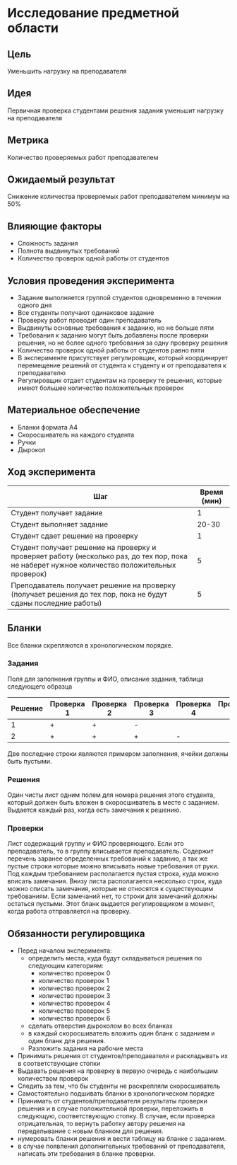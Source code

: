 # Исследование предметной области

## Цель

Уменьшить нагрузку на преподавателя

## Идея

Первичная проверка студентами решения задания уменьшит нагрузку на преподавателя

## Метрика

Количество проверяемых работ преподавателем

## Ожидаемый результат

Снижение количества проверяемых работ преподавателем минимум на 50%

## Влияющие факторы

- Сложность задания
- Полнота выдвинутых требований
- Количество проверок одной работы от студентов

## Условия проведения эксперимента

- Задание выполняется группой студентов одновременно в течении одного дня
- Все студенты получают одинаковое задание
- Проверку работ проводит один преподаватель
- Выдвинуты основные требования к заданию, но не больше пяти
- Требования к заданию могут быть добавлены после проверки решения, но не более одного требования за одну проверку
  решения
- Количество проверок одной работы от студентов равно пяти
- В эксперименте присутствует регулировщик, который координирует перемещение решений от студента к студенту и от
  преподавателя к преподавателю
- Регулировщик отдает студентам на проверку те решения, которые имеют большее количество положительных проверок

## Материальное обеспечение

- Бланки формата A4
- Скоросшиватель на каждого студента
- Ручки
- Дырокол

## Ход эксперимента

Шаг | Время (мин)
--- | ---
Студент получает задание | 1
Студент выполняет задание | 20-30
Студент сдает решение на проверку | 1
Студент получает решение на проверку и проверяет работу (несколько раз, до тех пор, пока не наберет нужное количество положительных проверок)| 5
Преподаватель получает решение на проверку (получает решения до тех пор, пока не будут сданы последние работы)| 5

## Бланки

Все бланки скрепляются в хронологическом порядке.

### Задания

Поля для заполнения группы и ФИО, описание задания, таблица следующего образца

Решение | Проверка 1 | Проверка 2 | Проверка 3 | Проверка 4 | Проверка 5 | Проверка 6
--- | --- | --- | --- | --- | --- | ---
1 | + | + | -
2 | + | + | + | -

Две последние строки являются примером заполнения, ячейки должны быть пустыми.

### Решения

Один чисты лист одним полем для номера решения этого студента, который должен быть вложен в скоросшиватель в месте с
заданием. Выдается каждый раз, когда есть замечания к решению.

### Проверки

Лист содержащий группу и ФИО проверяющего. Если это преподаватель, то в группу вписывается преподаватель. Содержит
перечень заранее определенных требований к заданию, а так же пустые строки которые можно вписывать новые требования от
руки. Под каждым требованием располагается пустая строка, куда можно вписать замечания. Внизу листа располагается
несколько строк, куда можно списать замечания, которые не относятся к существующим требованиям. Если замечаний нет, то
строки для замечаний должны остаться пустыми. Этот бланк выдается регулировщиком в момент, когда работа отправляется на
проверку.

## Обязанности регулировщика

- Перед началом эксперимента:
  - определить места, куда будут складываться решения по следующим категориям:
    - количество проверок 0
    - количество проверок 1
    - количество проверок 2
    - количество проверок 3
    - количество проверок 4
    - количество проверок 5
    - количество проверок 6
  - сделать отверстия дыроколом во всех бланках 
  - в каждый скоросшиватель вложить один бланк с заданием и один бланк для  решения.
  - Разложить задания на рабочие места
- Принимать решения от студентов/преподавателя и раскладывать их в соответствующие стопки
- Выдавать решения на проверку в первую очередь с наибольшим количеством проверок
- Следить за тем, что бы студенты не раскрепляли скоросшиватель
- Самостоятельно подшивать бланки в хронологическом порядке
- Принимать от студентов/преподавателя результаты проверки решения и в случае положительной проверки, переложить в
  следующую, соответствующую стопку. В случае, если проверка отрицательная, то вернуть работку автору решения на
  переделывание с новым бланком для решения.
- нумеровать бланки решения и вести таблицу на бланке с заданием.
- в случае появления дополнительных требований от преподавателя, написать эти требования в бланке проверки.